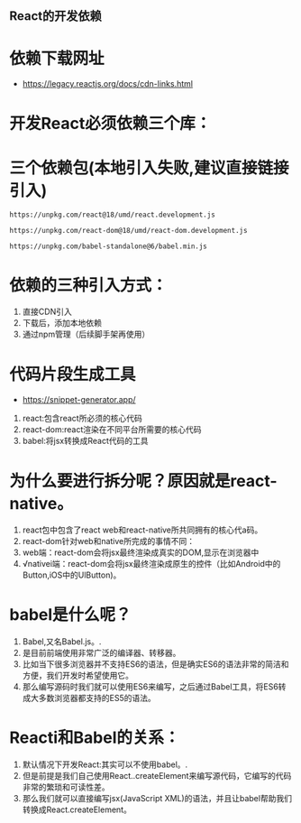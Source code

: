 ## React的开发依赖

# 依赖下载网址
* https://legacy.reactjs.org/docs/cdn-links.html

# 开发React必须依赖三个库：

# 三个依赖包(本地引入失败,建议直接链接引入)

```
https://unpkg.com/react@18/umd/react.development.js
```

```
https://unpkg.com/react-dom@18/umd/react-dom.development.js
```

```
https://unpkg.com/babel-standalone@6/babel.min.js
```

# 依赖的三种引入方式：
1. 直接CDN引入
2. 下载后，添加本地依赖
3. 通过npm管理（后续脚手架再使用）



# 代码片段生成工具
* https://snippet-generator.app/

1. react:包含react所必须的核心代码
2. react-dom:react渲染在不同平台所需要的核心代码
3. babel:将jsx转换成React代码的工具

# 为什么要进行拆分呢？原因就是react-native。
1. react包中包含了react web和react-native所共同拥有的核心代a码。
2. react-dom针对web和native所完成的事情不同：
3. web端：react-dom会将jsx最终渲染成真实的DOM,显示在浏览器中
4. √nativei端：react-dom会将jsx最终渲染成原生的控件（比如Android中的Button,iOS中的UlButton)。

# babel是什么呢？
1. Babel,又名Babel.js。.
2. 是目前前端使用非常广泛的编译器、转移器。
3. 比如当下很多浏览器并不支持ES6的语法，但是确实ES6的语法非常的简洁和方便，我们开发时希望使用它。
4. 那么编写源码时我们就可以使用ES6来编写，之后通过Babel工具，将ES6转成大多数浏览器都支持的ES5的语法。

# Reacti和Babel的关系：
1. 默认情况下开发React:其实可以不使用babel。.
2. 但是前提是我们自己使用React..createElement来编写源代码，它编写的代码非常的繁琐和可读性差。
3. 那么我们就可以直接编写jsx(JavaScript XML)的语法，并且让babel帮助我们转换成React.createElement。
